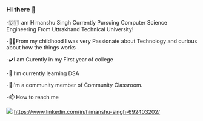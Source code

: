 ### Hi there 👋
-🇨🇮I am Himanshu Singh Currently Pursuing Computer Science Engineering From Uttrakhand Technical University!


-👨‍💻From my childhood I was very Passionate about Technology and curious about how the things works .

-✔️I am Curently in my First year of college

-🌱 I’m currently learning DSA 

-🤖I'm a community member of Community Classroom.

-📫 How to reach me 



<img src="https://img.icons8.com/color/48/000000/linkedin.png"/>   https://www.linkedin.com/in/himanshu-singh-692403202/



<!--
**Himanxu1/Himanxu1** is a ✨ _special_ ✨ repository because its `README.md` (this file) appears on your GitHub profile.

Here are some ideas to get you started:

- 🔭 I’m currently working on ...
- 🌱 I’m currently learning ...
- 👯 I’m looking to collaborate on ...
- 🤔 I’m looking for help with ...
- 💬 Ask me about ...
- 📫 How to reach me: ...
- 😄 Pronouns: ...
- ⚡ Fun fact: ...
-->
